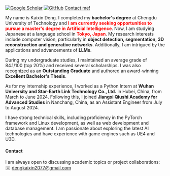 
[![Google Scholar](https://img.shields.io/badge/Google%20Scholar-%230A4D92?style=for-the-badge&logo=googlescholar&logoColor=white)](https://scholar.google.com/citations?user=WsJD-ukAAAAJ)
[![GitHub](https://img.shields.io/badge/GitHub-%23121011?style=for-the-badge&logo=github&logoColor=white)](https://github.com/dkx2077)
[Contact me!](mailto:dengkaixin2077@gmail.com)



My name is Kaixin Deng. I completed my **bachelor's degree** at Chengdu University of Technology and <strong style="color:red;">**I am currently seeking opportunities to pursue a master's degree in Artificial Intelligence**</strong>. Now, I am studying Japanese at a language school in <strong style="color:red;">**Tokyo, Japan**</strong>. My research interests include computer vision, particularly in **object detection, segmentation, 3D reconstruction and generative networks**. Additionally, I am intrigued by the applications and advancements of **LLMs**.

During my undergraduate studies, I maintained an average grade of 84.1/100 (top 20%) and received several scholarships. I was also recognized as an **Outstanding Graduate** and authored an award-winning **Excellent Bachelor's Thesis**.  

As for my internship experience, I worked as a Python Intern at **Wuhan University and Star-Earth Link Technology Co., Ltd.** in Hubei, China, from March to June 2024. Following this, I joined **Jiangxi Qiushi Academy for Advanced Studies** in Nanchang, China, as an Assistant Engineer from July to August 2024. 

I have strong technical skills, including proficiency in the PyTorch framework and Linux development, as well as web development and database management. I am passionate about exploring the latest AI technologies and have experience with game engines such as UE4 and U3D.


#### Contact<p id="contact-info"></p>

I am always open to discussing academic topics or project collaborations:  ✉️ [dengkaixin2077@gmail.com](mailto:dengkaixin2077@gmail.com)
